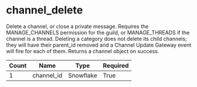 # channel_delete 
Delete a channel, or close a private message. Requires the MANAGE_CHANNELS permission for the guild, or MANAGE_THREADS if the channel is a thread. Deleting a category does not delete its child channels; they will have their parent_id removed and a Channel Update Gateway event will fire for each of them. Returns a channel object on success. 

 Count | Name | Type | Required        
----|----|----|----
1 | channel_id | Snowflake | True